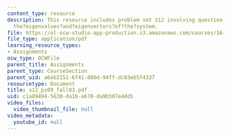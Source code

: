 ```yaml
---
content_type: resource
description: This resource includes problem set S12 involving question to find out
  the?eigenvalues?and?eigenvectors?of?the?system.
file: https://ol-ocw-studio-app-production.s3.amazonaws.com/courses/16-01-unified-engineering-i-ii-iii-iv-fall-2005-spring-2006/c1a894945630da1ba678da9b587e4dd5_s12_ps09_fall03.pdf
file_type: application/pdf
learning_resource_types:
- Assignments
ocw_type: OCWFile
parent_title: Assignments
parent_type: CourseSection
parent_uid: a6eb2151-6f41-806d-94ff-dc83eb5f4337
resourcetype: Document
title: s12_ps09_fall03.pdf
uid: c1a89494-5630-da1b-a678-da9b587e4dd5
video_files:
  video_thumbnail_file: null
video_metadata:
  youtube_id: null
---
```

